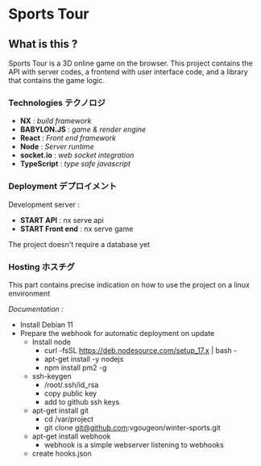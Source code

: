 # Sports Tour
## What is this ?
Sports Tour is a 3D online game on the browser. This project contains the API with server codes, a frontend with user interface code, and a library that contains the game logic.

### **Technologies** テクノロジ
- **NX** : *build framework*
- **BABYLON.JS** : *game & render engine*
- **React** : *Front end framework*
- **Node** : *Server runtime*
- **socket.io** : *web socket integration*
- **TypeScript** : *type safe javascript*
  
### **Deployment** デプロイメント
Development server :
- **START API** : nx serve api
- **START Front end** : nx serve game

The project doesn't require a database yet

### **Hosting** ホスチグ
This part contains precise indication on how to use the project on a linux environment

*Documentation :*

- Install Debian 11
- Prepare the webhook for automatic deployment on update
  - Install node
    - curl -fsSL https://deb.nodesource.com/setup_17.x | bash -
    - apt-get install -y nodejs
    - npm install pm2 -g
  - ssh-keygen
    - /root/.ssh/id_rsa
    - copy public key
    - add to github ssh keys
  - apt-get install git
    - cd /var/project
    - git clone git@github.com:vgougeon/winter-sports.git
  - apt-get install webhook
    - webhook is a simple webserver listening to webhooks
  - create hooks.json
